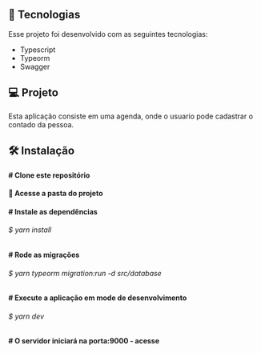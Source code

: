 ## 🚀 Tecnologias
Esse projeto foi desenvolvido com as seguintes tecnologias:
- Typescript
- Typeorm
- Swagger

## 💻 Projeto
  Esta aplicação consiste em uma agenda, onde o usuario pode cadastrar o contado da pessoa.

## 🛠 Instalação

<h4># Clone este repositório<h4/>

<h4> 📁 Acesse a pasta do projeto<h4/>

<h4> # Instale as dependências<h4/>
<h6>$ yarn install<h6>

<h4> # Rode as migrações<h4/>
<h6>$ yarn typeorm migration:run -d src/database<h6/>

<h4> # Execute a aplicação em mode de desenvolvimento<h4/>
<h6>$ yarn dev<h6/>

<h4> # O servidor iniciará na porta:9000 - acesse <http://localhost:9000><h4/>

  
